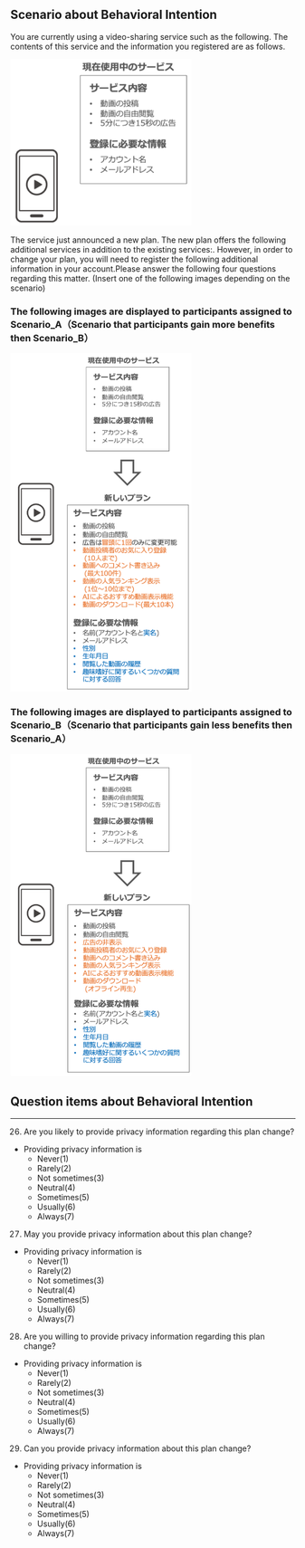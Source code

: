 Scenario about Behavioral Intention
---

You are currently using a video-sharing service such as the following. The contents of this service and the information you registered are as follows.

<img src="https://github.com/ohkilab/privacy-consensus-building/blob/master/en/imgs/bi_Img01.png?raw=true" width="320">


The service just announced a new plan. The new plan offers the following additional services in addition to the existing services:. However, in order to change your plan, you will need to register the following additional information in your account.Please answer the following four questions regarding this matter. (Insert one of the following images depending on the scenario)

### The following images are displayed to participants assigned to Scenario_A（Scenario that participants gain more benefits then Scenario_B）

<img src="https://github.com/ohkilab/privacy-consensus-building/blob/master/en/imgs/bi_img02.png?raw=true" width="320">

### The following images are displayed to participants assigned to Scenario_B（Scenario that participants gain less benefits then Scenario_A）

<img src="https://github.com/ohkilab/privacy-consensus-building/blob/master/en/imgs/bi_img03.png?raw=true" width="320">


Question items about Behavioral Intention
---
---
26. Are you likely to provide privacy information regarding this plan change?
 - Providing privacy information is
   - Never(1)
   - Rarely(2)
   - Not sometimes(3)
   - Neutral(4)
   - Sometimes(5)
   - Usually(6)
   - Always(7)
27. May you provide privacy information about this plan change?
 - Providing privacy information is
   - Never(1)
   - Rarely(2)
   - Not sometimes(3)
   - Neutral(4)
   - Sometimes(5)
   - Usually(6)
   - Always(7)
28. Are you willing to provide privacy information regarding this plan change?
 - Providing privacy information is
   - Never(1)
   - Rarely(2)
   - Not sometimes(3)
   - Neutral(4)
   - Sometimes(5)
   - Usually(6)
   - Always(7)
29. Can you provide privacy information about this plan change?
 - Providing privacy information is
   - Never(1)
   - Rarely(2)
   - Not sometimes(3)
   - Neutral(4)
   - Sometimes(5)
   - Usually(6)
   - Always(7)
